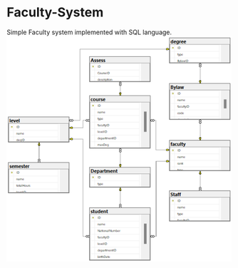 # Faculty-System
Simple Faculty system implemented with SQL language. 
 <img src="Faculty-Diagram.png" name="Diagram">
